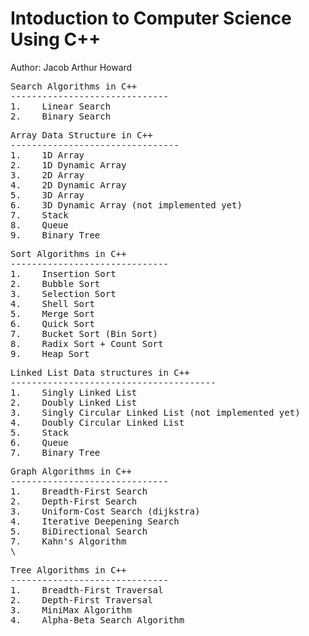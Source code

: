 # Intoduction to Computer Science Using C++
Author: Jacob Arthur Howard


<pre>Search Algorithms in C++
------------------------------
1.    Linear Search
2.    Binary Search
</pre>


<pre>Array Data Structure in C++
--------------------------------
1.    1D Array
2.    1D Dynamic Array
3.    2D Array
4.    2D Dynamic Array
5.    3D Array
6.    3D Dynamic Array (not implemented yet)
7.    Stack
8.    Queue
9.    Binary Tree
</pre>


<pre>Sort Algorithms in C++
------------------------------
1.    Insertion Sort
2.    Bubble Sort
3.    Selection Sort
4.    Shell Sort
5.    Merge Sort
6.    Quick Sort
7.    Bucket Sort (Bin Sort)
8.    Radix Sort + Count Sort
9.    Heap Sort
</pre>


<pre>Linked List Data structures in C++
---------------------------------------
1.    Singly Linked List
2.    Doubly Linked List
3.    Singly Circular Linked List (not implemented yet)
4.    Doubly Circular Linked List
5.    Stack
6.    Queue
7.    Binary Tree
</pre>


<pre>Graph Algorithms in C++
------------------------------
1.    Breadth-First Search
2.    Depth-First Search
3.    Uniform-Cost Search (dijkstra)
4.    Iterative Deepening Search
5.    BiDirectional Search
7.    Kahn's Algorithm
\</pre>


<pre>Tree Algorithms in C++
------------------------------
1.    Breadth-First Traversal
2.    Depth-First Traversal
3.    MiniMax Algorithm
4.    Alpha-Beta Search Algorithm
</pre>


